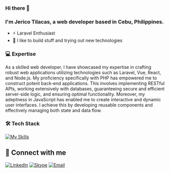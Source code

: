 ### Hi there 👋
### I'm **Jerico Tilacas**, a web developer based in **Cebu, Philippines**.
- ⚡ Laravel Enthusiast
- 🚀 I like to build stuff and trying out new technologies

### 💻 Expertise
As a skilled web developer, I have showcased my expertise in crafting robust web applications utilizing technologies such as Laravel, Vue, React, and Node.js. My proficiency specifically with PHP has empowered me to construct potent back-end applications. This involves implementing RESTful APIs, working extensively with databases, guaranteeing secure and efficient server-side logic, and ensuring optimal functionality. Moreover, my adeptness in JavaScript has enabled me to create interactive and dynamic user interfaces. I achieve this by developing reusable components and effectively managing both state and data flow.

### 🛠️ Tech Stack
[![My Skills](https://skillicons.dev/icons?i=php,js,html,css,laravel,nodejs,react,vue,jquery,bootstrap,tailwind,mysql,mongodb,graphql,git,github,gitlab,regex)](https://skillicons.dev)

## 📧 Connect with me
[![LinkedIn](https://img.shields.io/badge/LinkedIn-Profile-blue)](https://www.linkedin.com/in/jerico-tilacas-57896218b)
[![Skype](https://img.shields.io/badge/Skype-Chat-blue?logo=skype)](skype:https://join.skype.com/invite/dI21hhr3ZaQC)
[![Email](https://img.shields.io/badge/Email-Contact%20Me-red?logo=email)](mailto:jerichotilacas.com)
